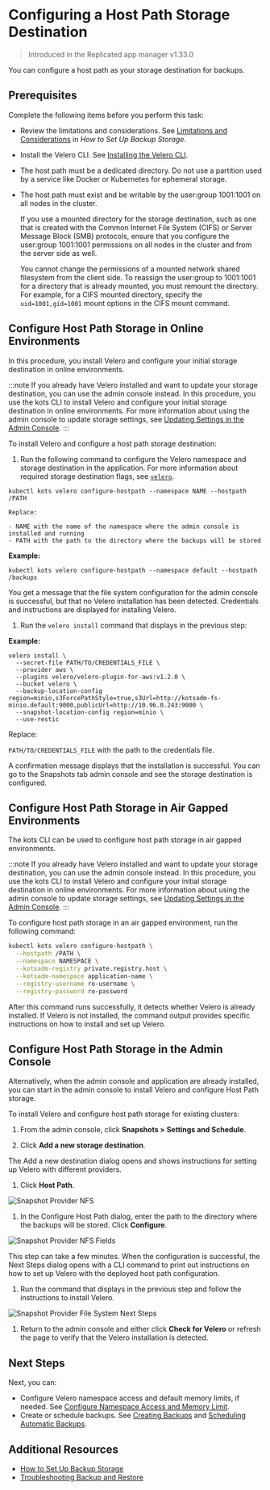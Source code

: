 # Configuring a Host Path Storage Destination

> Introduced in the Replicated app manager v1.33.0

You can configure a host path as your storage destination for backups.

## Prerequisites

Complete the following items before you perform this task:

* Review the limitations and considerations. See [Limitations and Considerations](snapshots-config-workflow#limitations-and-considerations) in _How to Set Up Backup Storage_.
* Install the Velero CLI. See [Installing the Velero CLI](snapshots-velero-cli-installing).
* The host path must be a dedicated directory. Do not use a partition used by a service like Docker or Kubernetes for ephemeral storage.
* The host path must exist and be writable by the user:group 1001:1001 on all nodes in the cluster.

   If you use a mounted directory for the storage destination, such as one that is created with the Common Internet File System (CIFS) or Server Message Block (SMB) protocols, ensure that you configure the user:group 1001:1001 permissions on all nodes in the cluster and from the server side as well.

   You cannot change the permissions of a mounted network shared filesystem from the client side. To reassign the user:group to 1001:1001 for a directory that is already mounted, you must remount the directory. For example, for a CIFS mounted directory, specify the `uid=1001,gid=1001` mount options in the CIFS mount command.

## Configure Host Path Storage in Online Environments

In this procedure, you install Velero and configure your initial storage destination in online environments.

:::note
If you already have Velero installed and want to update your storage destination, you can use the admin console instead. In this procedure, you use the kots CLI to install Velero and configure your initial storage destination in online environments. For more information about using the admin console to update storage settings, see [Updating Settings in the Admin Console](snapshots-updating-with-admin-console).
:::

To install Velero and configure a host path storage destination:

1. Run the following command to configure the Velero namespace and storage destination in the application. For more information about required storage destination flags, see [`velero`](/reference/kots-cli-velero-index).

  ```
  kubectl kots velero configure-hostpath --namespace NAME --hostpath /PATH
  ```

    Replace:

    - NAME with the name of the namespace where the admin console is installed and running
    - PATH with the path to the directory where the backups will be stored

  **Example:**

  ```
  kubectl kots velero configure-hostpath --namespace default --hostpath /backups
  ```

  You get a message that the file system configuration for the admin console is successful, but that no Velero installation has been detected. Credentials and instructions are displayed for installing Velero.

1. Run the `velero install` command that displays in the previous step:

  **Example:**

  ```
  velero install \
    --secret-file PATH/TO/CREDENTIALS_FILE \
    --provider aws \
    --plugins velero/velero-plugin-for-aws:v1.2.0 \
    --bucket velero \
    --backup-location-config region=minio,s3ForcePathStyle=true,s3Url=http://kotsadm-fs-minio.default:9000,publicUrl=http://10.96.0.243:9000 \
    --snapshot-location-config region=minio \
    --use-restic
  ```

  Replace:

   `PATH/TO/CREDENTIALS_FILE` with the path to the credentials file.

  A confirmation message displays that the installation is successful. You can go to the Snapshots tab admin console and see the storage destination is configured.

## Configure Host Path Storage in Air Gapped Environments

The kots CLI can be used to configure host path storage in air gapped environments.

:::note
If you already have Velero installed and want to update your storage destination, you can use the admin console instead. In this procedure, you use the kots CLI to install Velero and configure your initial storage destination in online environments. For more information about using the admin console to update storage settings, see [Updating Settings in the Admin Console](snapshots-updating-with-admin-console).
:::

To configure host path storage in an air gapped environment, run the following command:

```bash
kubectl kots velero configure-hostpath \
  --hostpath /PATH \
  --namespace NAMESPACE \
  --kotsadm-registry private.registry.host \
  --kotsadm-namespace application-name \
  --registry-username ro-username \
  --registry-password ro-password
```

After this command runs successfully, it detects whether Velero is already installed. If Velero is not installed, the command output provides specific instructions on how to install and set up Velero.

## Configure Host Path Storage in the Admin Console

Alternatively, when the admin console and application are already installed, you can start in the admin console to install Velero and configure Host Path storage.

To install Velero and configure host path storage for existing clusters:

1. From the admin console, click **Snapshots > Settings and Schedule**.

1. Click **Add a new storage destination**.

  The Add a new destination dialog opens and shows instructions for setting up Velero with different providers.

1. Click **Host Path**.

  ![Snapshot Provider NFS](/images/snapshot-provider-hostpath.png)

1. In the Configure Host Path dialog, enter the path to the directory where the backups will be stored. Click **Configure**.

  ![Snapshot Provider NFS Fields](/images/snapshot-provider-hostpath-field.png)

  This step can take a few minutes. When the configuration is successful, the Next Steps dialog opens with a CLI command to print out instructions on how to set up Velero with the deployed host path configuration.

1. Run the command that displays in the previous step and follow the instructions to install Velero.

  ![Snapshot Provider File System Next Steps](/images/snapshot-provider-fs-next-steps.png)

1. Return to the admin console and either click **Check for Velero** or refresh the page to verify that the Velero installation is detected.


## Next Steps

Next, you can:

* Configure Velero namespace access and default memory limits, if needed. See [Configure Namespace Access and Memory Limit](snapshots-velero-installing-config).
* Create or schedule backups. See [Creating Backups](snapshots-creating) and [Scheduling Automatic Backups](snapshots-scheduling).

## Additional Resources

* [How to Set Up Backup Storage](snapshots-understanding)
* [Troubleshooting Backup and Restore](snapshots-troubleshooting-backup-restore)
